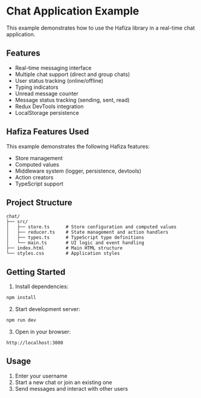 # Chat Application Example

This example demonstrates how to use the Hafiza library in a real-time chat application.

## Features

- Real-time messaging interface
- Multiple chat support (direct and group chats)
- User status tracking (online/offline)
- Typing indicators
- Unread message counter
- Message status tracking (sending, sent, read)
- Redux DevTools integration
- LocalStorage persistence

## Hafiza Features Used

This example demonstrates the following Hafiza features:

- Store management
- Computed values
- Middleware system (logger, persistence, devtools)
- Action creators
- TypeScript support

## Project Structure

```
chat/
├── src/
│   ├── store.ts      # Store configuration and computed values
│   ├── reducer.ts    # State management and action handlers
│   ├── types.ts      # TypeScript type definitions
│   └── main.ts       # UI logic and event handling
├── index.html        # Main HTML structure
└── styles.css        # Application styles
```

## Getting Started

1. Install dependencies:
```bash
npm install
```

2. Start development server:
```bash
npm run dev
```

3. Open in your browser:
```
http://localhost:3000
```

## Usage

1. Enter your username
2. Start a new chat or join an existing one
3. Send messages and interact with other users